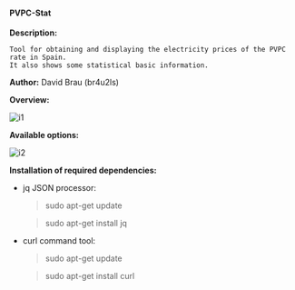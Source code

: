 #### PVPC-Stat


**Description:**

    Tool for obtaining and displaying the electricity prices of the PVPC rate in Spain.
    It also shows some statistical basic information.

**Author:** David Brau (br4u2ls)

**Overview:**

![i1](https://user-images.githubusercontent.com/112086086/190517342-b913bc1e-e89c-44cd-b7c0-a8d3098c1910.png)

**Available options:**  
  
![i2](https://user-images.githubusercontent.com/112086086/190559270-bb2cec98-c1cd-4c7c-ab6e-f1c6feae6ae5.png)

**Installation of required dependencies:**
  
  - jq JSON processor:

    >sudo apt-get update
    
    >sudo apt-get install jq
  
  - curl command tool:

    >sudo apt-get update
    
    >sudo apt-get install curl
